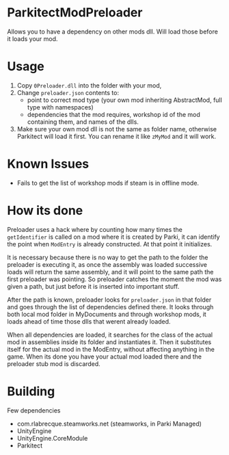 # ParkitectModPreloader
Allows you to have a dependency on other mods dll. Will load those before it loads your mod.


# Usage 

1. Copy `0Preloader.dll` into the folder with your mod,
2. Change `preloader.json` contents to:
    - point to correct mod type (your own mod inheriting AbstractMod, full type with namespaces) 
    - dependencies that the mod requires, workshop id of the mod containing them, and names of the dlls.
3. Make sure your own mod dll is not the same as folder name, otherwise Parkitect will load it first. You can rename it like `zMyMod` and it will work.

# Known Issues
- Fails to get the list of workshop mods if steam is in offline mode.

# How its done

Preloader uses a hack where by counting how many times the `getIdentifier` is called on a mod where it is created by Parki,
it can identify the point when `ModEntry` is already constructed. At that point it initializes.

It is necessary because there is no way to get the path to the folder the preloader is executing it, as once the assembly was loaded
successive loads will return the same assembly, and it will point to the same path the first preloader was pointing.
So preloader catches the moment the mod was given a path, but just before it is inserted into important stuff.

After the path is known, preloader looks for `preloader.json` in that folder and goes through the list of dependencies defined there.
It looks through both local mod folder in MyDocuments and through workshop mods, it loads ahead of time those dlls that werent already loaded.

When all dependencies are loaded, it searches for the class of the actual mod in assemblies inside its folder and instantiates it.
Then it substitutes itself for the actual mod in the ModEntry, without affecting anything in the game.
When its done you have your actual mod loaded there and the preloader stub mod is discarded.

# Building

Few dependencies
- com.rlabrecque.steamworks.net   (steamworks, in Parki Managed)
- UnityEngine
- UnityEngine.CoreModule
- Parkitect
